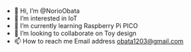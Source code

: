 - 👋 Hi, I’m @NorioObata
- 👀 I’m interested in IoT
- 🌱 I’m currently learning Raspberry Pi PICO
- 💞️ I’m looking to collaborate on Toy design
- 📫 How to reach me Email address obata1203@gmail.com

<!---
NorioObata/NorioObata is a ✨ special ✨ repository because its `README.md` (this file) appears on your GitHub profile.
--->
